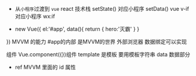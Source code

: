 - 从`小程序`过渡到 `vue`
  react 技术栈  setState()  对应小程序 setData()
  vue  v-if 对应小程序 wx:if


 - new Vue({
     el:'#app', 
     data(){
         return {
             hero:'灭霸'
         }
     }

  }) MVVM 的能力
   #app的内部 是MVVM的世界 外部浏览器
   数据绑定可以实现

   组件
   Vue.component({})组件 template 是模板 要用模板字符串 
   data 数据部分

- ref MVVM 里面的 id 属性
 <audio preload ref="allAudio">
 </audio>